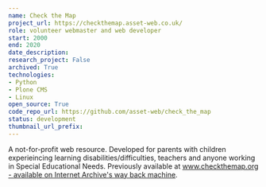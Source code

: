```yaml
---
name: Check the Map
project_url: https://checkthemap.asset-web.co.uk/
role: volunteer webmaster and web developer
start: 2000
end: 2020
date_description: 
research_project: False
archived: True
technologies: 
- Python
- Plone CMS
- Linux
open_source: True
code_repo_url: https://github.com/asset-web/check_the_map
status: development
thumbnail_url_prefix: 
---
```

A not-for-profit web resource. Developed for parents with children experieincing learning disabilities/difficulties, teachers and anyone working in Special Educational Needs.  Previously available at [www.checkthemap.org - available on Internet Archive's way back machine](https://web.archive.org/web/20250000000000*/checkthemap.org).